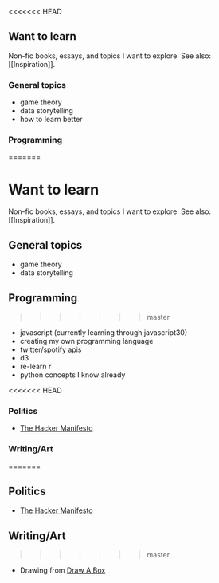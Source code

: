 <<<<<<< HEAD
## Want to learn

Non-fic books, essays, and topics I want to explore. See also: [[Inspiration]].

### General topics
- game theory
- data storytelling
- how to learn better

### Programming
=======
# Want to learn

Non-fic books, essays, and topics I want to explore. See also: [[Inspiration]].

## General topics
- game theory
- data storytelling

## Programming
>>>>>>> master
- javascript (currently learning through javascript30)
- creating my own programming language
- twitter/spotify apis
- d3
- re-learn r
- python concepts I know already

<<<<<<< HEAD
### Politics
- [The Hacker Manifesto](https://books.google.ie/books?id=ZuHN7tgkcFIC)

### Writing/Art
=======
## Politics
- [The Hacker Manifesto](https://books.google.ie/books?id=ZuHN7tgkcFIC)

## Writing/Art
>>>>>>> master
- Drawing from [Draw A Box](https://drawabox.com)